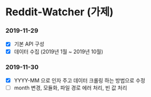 ﻿# Reddit-Watcher (가제)

### 2019-11-29
- [x] 기본 API 구성
- [x] 데이터 수집 (2019년 1월 ~ 2019년 10월)

### 2019-11-30
- [x] YYYY-MM 으로 인자 주고 데이터 크롤링 하는 방법으로 수정
- [ ] month 변경, 모듈화, 파일 경로 에러 처리, 빈 값 처리